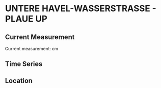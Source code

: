 # UNTERE HAVEL-WASSERSTRASSE - PLAUE UP

## Current Measurement

Current measurement: <Value topic="rivers/pegel-online/UHW/PLAUE-UP/measurementValue"/> cm

## Time Series

<TimeSeries topic="rivers/pegel-online/UHW/PLAUE-UP/measurementValue" period="week" />

## Location

<WorldMap>
  <Marker lat="52.40296540702178" lon="12.394772455274655" labelTopic="rivers/pegel-online/UHW/PLAUE-UP/measurementValue" />
</WorldMap>
